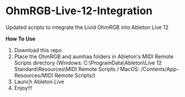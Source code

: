# OhmRGB-Live-12-Integration
Updated scripts to integrate the Livid OhmRGB into Ableton Live 12

**How To Use**
1. Download this repo
2. Place the OhmRGB and aumhaa folders in Ableton's MIDI Remote Scripts directory
   (Windows: C:\ProgramData\Ableton\Live 12 Standard\Resources\MIDI Remote Scripts / MacOS: /Contents/App-Resources/MIDI Remote Scripts/)
4. Launch Ableton Live
5. Enjoy!!!
